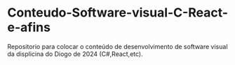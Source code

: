 # Conteudo-Software-visual-C-React-e-afins
Repositorio para colocar o conteúdo de desenvolvimento de software visual da displicina do Diogo de 2024 (C#,React,etc).
